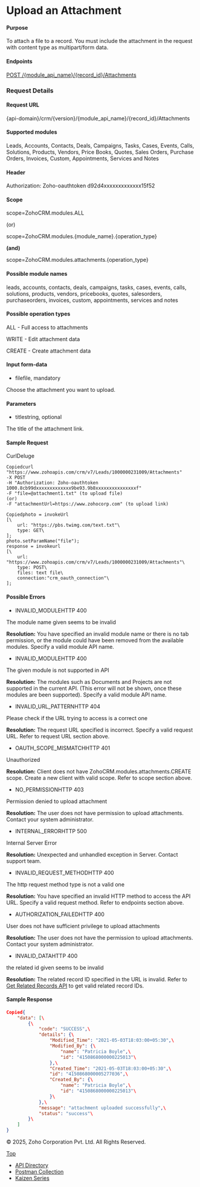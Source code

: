 
# Upload an Attachment

#### Purpose

To attach a file to a record. You must include the attachment in the request with content type as multipart/form data.

#### Endpoints

[POST /{module\_api\_name}/{record\_id}/Attachments](https://www.zoho.com/crm/developer/docs/api/v7/upload-attachment.html)

### Request Details

#### Request URL

{api-domain}/crm/{version}/{module\_api\_name}/{record\_id}/Attachments

#### Supported modules

Leads, Accounts, Contacts, Deals, Campaigns, Tasks, Cases, Events, Calls, Solutions, Products, Vendors, Price Books, Quotes, Sales Orders, Purchase Orders, Invoices, Custom, Appointments, Services and Notes

#### Header

Authorization: Zoho-oauthtoken d92d4xxxxxxxxxxxxx15f52

#### Scope

scope=ZohoCRM.modules.ALL

(or)

scope=ZohoCRM.modules.{module\_name}.{operation\_type}

**(and)**

scope=ZohoCRM.modules.attachments.{operation\_type}

#### Possible module names

leads, accounts, contacts, deals, campaigns, tasks, cases, events, calls, solutions, products, vendors, pricebooks, quotes, salesorders, purchaseorders, invoices, custom, appointments, services and notes

#### Possible operation types

ALL - Full access to attachments

WRITE - Edit attachment data

CREATE - Create attachment data

#### Input form-data

- filefile, mandatory



Choose the attachment you want to upload.


#### Parameters

- titlestring, optional



The title of the attachment link.


#### Sample Request

CurlDeluge

``` curl
Copiedcurl "https://www.zohoapis.com/crm/v7/Leads/1000000231009/Attachments"
-X POST
-H "Authorization: Zoho-oauthtoken 1000.8cb99dxxxxxxxxxxxxx9be93.9b8xxxxxxxxxxxxxxxf"
-F "file=@attachment1.txt" (to upload file)
(or)
-F "attachmentUrl=https://www.zohocorp.com" (to upload link)
```

``` deluge
Copiedphoto = invokeUrl
[\
	url: "https://pbs.twimg.com/text.txt"\
	type: GET\
];
photo.setParamName("file");
response = invokeurl
[\
	url: "https://www.zohoapis.com/crm/v7/Leads/1000000231009/Attachments"\
	type: POST\
	files: text file\
	connection:"crm_oauth_connection"\
];
```

#### Possible Errors

- INVALID\_MODULEHTTP 400



The module name given seems to be invalid

**Resolution:** You have specified an invalid module name or there is no tab permission, or the module could have been removed from the available modules. Specify a valid module API name.

- INVALID\_MODULEHTTP 400



The given module is not supported in API

**Resolution:** The modules such as Documents and Projects are not supported in the current API. (This error will not be shown, once these modules are been supported). Specify a valid module API name.

- INVALID\_URL\_PATTERNHTTP 404



Please check if the URL trying to access is a correct one

**Resolution:** The request URL specified is incorrect. Specify a valid request URL. Refer to request URL section above.

- OAUTH\_SCOPE\_MISMATCHHTTP 401



Unauthorized

**Resolution:** Client does not have ZohoCRM.modules.attachments.CREATE scope. Create a new client with valid scope. Refer to scope section above.

- NO\_PERMISSIONHTTP 403



Permission denied to upload attachment

**Resolution:** The user does not have permission to upload attachments. Contact your system administrator.

- INTERNAL\_ERRORHTTP 500



Internal Server Error

**Resolution:** Unexpected and unhandled exception in Server. Contact support team.

- INVALID\_REQUEST\_METHODHTTP 400



The http request method type is not a valid one

**Resolution:** You have specified an invalid HTTP method to access the API URL. Specify a valid request method. Refer to endpoints section above.

- AUTHORIZATION\_FAILEDHTTP 400



User does not have sufficient privilege to upload attachments

**Resolution:** The user does not have the permission to upload attachments. Contact your system administrator.

- INVALID\_DATAHTTP 400



the related id given seems to be invalid

**Resolution:** The related record ID specified in the URL is invalid. Refer to [Get Related Records API](https://www.zoho.com/crm/developer/docs/api/v7/get-related-records.html) to get valid related record IDs.


#### Sample Response

``` json
Copied{
    "data": [\
        {\
            "code": "SUCCESS",\
            "details": {\
                "Modified_Time": "2021-05-03T18:03:00+05:30",\
                "Modified_By": {\
                    "name": "Patricia Boyle",\
                    "id": "4150868000000225013"\
                },\
                "Created_Time": "2021-05-03T18:03:00+05:30",\
                "id": "4150868000005277036",\
                "Created_By": {\
                    "name": "Patricia Boyle",\
                    "id": "4150868000000225013"\
                }\
            },\
            "message": "attachment uploaded successfully",\
            "status": "success"\
        }\
    ]
}
```

© 2025, Zoho Corporation Pvt. Ltd. All Rights Reserved.

[Top](https://www.zoho.com/crm/developer/docs/api/v7/upload-attachment.html#top)

- [API Directory](https://www.zoho.com/crm/developer/docs/api-directory.html?source_from=qlink_)
- [Postman Collection](https://www.postman.com/zohocrmdevelopers/workspace/zoho-crm-developers/overview?source_from=qlink_)
- [Kaizen Series](https://www.zoho.com/crm/developer/docs/kaizen-series-directory.html?source_from=qlink_)